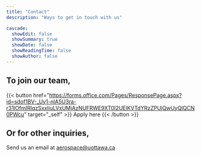 ```yaml
---
title: "Contact"
description: "Ways to get in touch with us"

cascade:
  showEdit: false
  showSummary: true
  showDate: false
  showReadingTime: false
  showAuthor: false
---
```

## To join our team,
{{< button href="https://forms.office.com/Pages/ResponsePage.aspx?id=sdof1BV-_Uy1-nIA5U3ra-r31IOfmIRIqzSxxliuLVxUMjAzNUFRWE9XT0I2UElKVTdYRzZPUjQwUyQlQCN0PWcu" target="_self" >}}
Apply here
{{< /button >}}
&#8198;
## Or for other inquiries,
Send us an email at aerospace@uottawa.ca

